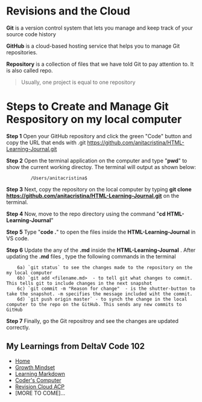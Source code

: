 # Revisions and the Cloud

**Git** is a version control system that lets you manage and keep track of your source code history

**GitHub** is a cloud-based hosting service that helps you to manage Git repositories.

**Repository** is a collection of files that we have told Git to pay attention to. It is also called repo.
> Usually, one project is equal to one repository
        
# Steps to Create and Manage Git Respository on my local computer
 
  **Step 1** Open your GitHub repository and click the green "Code" button and copy the URL that ends with .git
             https://github.com/anitacristina/HTML-Learning-Journal.git
           
 **Step 2**  Open the terminal application on the computer and type "**pwd**" to show the current working directoy. The terminal will output as shown below:
 
             /Users/anitacristina$
            
 **Step 3**  Next, copy the repository on the local computer by typing **git clone https://github.com/anitacristina/HTML-Learning-Journal.git** on the terminal.
 
 **Step 4**  Now, move to the repo directory using the command "**cd HTML-Learning-Journal**"
 
 **Step 5**  Type "**code .**" to open the files inside the **HTML-Learning-Journal** in VS code. 
 
 **Step 6**  Update the any of the **.md** inside the **HTML-Learning-Journal** . After updating the **.md** files , type the following commands in the terminal
 
        6a) `git status` to see the changes made to the repository on the my local computer
        6b) `git add <filename.md>  - to tell git what changes to commit. This tells git to include changes in the next snapshot
        6c) `git commit -m "Reason for change"  - is the shutter-button to take the snapshot. -m specifies the message included wiht the commit.
        6d) `git push origin master` - to synch the change in the local computer to the repo on the GitHub. This sends any new commits to GitHub
        
 **Step 7**  Finally, go the Git repositroy and see the changes are updated correctly.
 
 ## My Learnings from DeltaV Code 102

- [Home](README.md)
- [Growth Mindset](GROWTH_MINDSET.md)
- [Learning Markdown](LEARNING_MARKDOWN.md)
- [Coder's Computer](CODERS_COMPUTER.md)
- [Revision Cloud ACP](REVISION_CLOUD.md)
- [MORE TO COME]...

  
